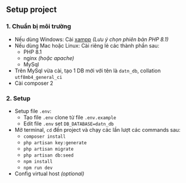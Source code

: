 ## Setup project
### 1. Chuẩn bị môi trường

- Nếu dùng Windows: Cài [xampp](https://www.apachefriends.org/download.html) _(Lưu ý chọn phiên bản PHP 8.1)_
- Nếu dùng Mac hoặc Linux: Cài riêng lẻ các thành phần sau:
    - PHP 8.1
    - nginx _(hoặc apache)_
    - MySql
- Trên MySql vừa cài, tạo 1 DB mới với tên là `datn_db`, collation `utf8mb4_general_ci`
- Cài composer 2

### 2. Setup
- Setup file `.env`:
    - Tạo file `.env` clone từ file `.env.example`
    - Edit file `.env` set `DB_DATABASE=datn_db`
- Mở terminal, `cd` đến project và chạy các lần lượt các commands sau:
    - `composer install`
    - `php artisan key:generate`
    - `php artisan migrate`
    - `php artisan db:seed`
    - `npm install`
    - `npm run dev`
- Config virtual host _(optional)_
